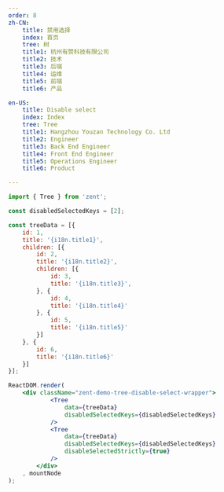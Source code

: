 ```yaml
---
order: 8
zh-CN:
	title: 禁用选择
	index: 首页
	tree: 树
	title1: 杭州有赞科技有限公司
	title2: 技术
	title3: 后端
	title4: 运维
	title5: 前端
	title6: 产品

en-US:
	title: Disable select
	index: Index
	tree: Tree
	title1: Hangzhou Youzan Technology Co. Ltd
	title2: Engineer
	title3: Back End Engineer
	title4: Front End Engineer
	title5: Operations Engineer
	title6: Product

---
```



```jsx
import { Tree } from 'zent';

const disabledSelectedKeys = [2];

const treeData = [{
	id: 1,
	title: '{i18n.title1}',
	children: [{
		id: 2,
		title: '{i18n.title2}',
		children: [{
			id: 3,
			title: '{i18n.title3}',
		}, {
			id: 4,
			title: '{i18n.title4}'
		}, {
			id: 5,
			title: '{i18n.title5}'
		}]
	}, {
		id: 6,
		title: '{i18n.title6}'
	}]
}];

ReactDOM.render(
	<div className="zent-demo-tree-disable-select-wrapper">
			<Tree 
				data={treeData} 
				disabledSelectedKeys={disabledSelectedKeys} 
			/>
			<Tree 
				data={treeData} 
				disabledSelectedKeys={disabledSelectedKeys} 
				disableSelectedStrictly={true} 
			/>
		</div>
	, mountNode
);
```

<style>
	.zent-demo-tree-disable-select-wrapper {
		display: flex;
		justify-content: space-between;
	}
	.zent-demo-tree-disable-select-wrapper > ul {
		width: 45%;
	}
</style>
